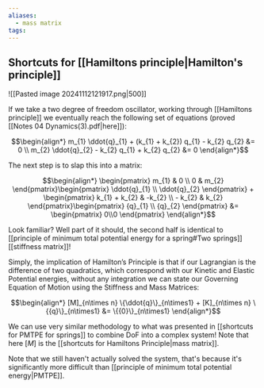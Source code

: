 ```yaml
---
aliases:
  - mass matrix
tags:
---
```


## Shortcuts for [[Hamiltons principle|Hamilton's principle]]

![[Pasted image 20241112121917.png|500]]

If we take a two degree of freedom oscillator, working through [[Hamiltons principle]] we eventually reach the following set of equations (proved [[Notes 04 Dynamics(3).pdf|here]]):

$$\begin{align*}
m_{1} \ddot{q}_{1} + (k_{1} + k_{2}) q_{1} - k_{2} q_{2} &= 0 \\
m_{2} \ddot{q}_{2} - k_{2} q_{1} + k_{2} q_{2} &= 0 
\end{align*}$$

The next step is to slap this into a matrix:

$$\begin{align*}
\begin{pmatrix} m_{1} & 0 \\ 0 & m_{2}  \end{pmatrix}\begin{pmatrix} \ddot{q}_{1} \\ \ddot{q}_{2} \end{pmatrix} + \begin{pmatrix} k_{1} + k_{2} & -k_{2} \\ - k_{2}  & k_{2}  \end{pmatrix}\begin{pmatrix} {q}_{1} \\ {q}_{2} \end{pmatrix} &= \begin{pmatrix} 0\\0 \end{pmatrix}
\end{align*}$$

Look familiar? Well part of it should, the second half is identical to [[principle of minimum total potential energy for a spring#Two springs]] [[stiffness matrix]]! 

Simply, the implication of Hamilton’s Principle is that if our Lagrangian is the difference of two quadratics, which correspond with our Kinetic and Elastic Potential energies, without any integration we can state our Governing Equation of Motion using the Stiffness and Mass Matrices:

$$\begin{align*}
[M]_{n\times n} \{\ddot{q}\}_{n\times1} + [K]_{n\times n} \{{q}\}_{n\times1} &= \{{0}\}_{n\times1}
\end{align*}$$

We can use very similar methodology to what was presented in [[shortcuts for PMTPE for springs]] to combine DoF into a complex system! Note that here $[M]$ is the [[shortcuts for Hamiltons Principle|mass matrix]].

Note that we still haven't actually solved the system, that's because it's significantly more difficult than [[principle of minimum total potential energy|PMTPE]].
